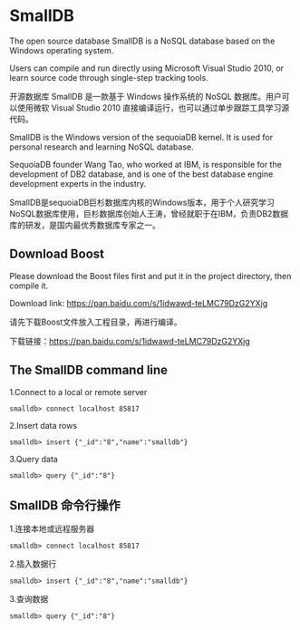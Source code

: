 # SmallDB
The open source database SmallDB is a NoSQL database based on the Windows operating system. 

Users can compile and run directly using Microsoft Visual Studio 2010, or learn source code through single-step tracking tools.

开源数据库 SmallDB 是一款基于 Windows 操作系统的 NoSQL 数据库。用户可以使用微软 Visual Studio 2010 直接编译运行，也可以通过单步跟踪工具学习源代码。

SmallDB is the Windows version of the sequoiaDB kernel. It is used for personal research and learning NoSQL database. 

SequoiaDB founder Wang Tao, who worked at IBM, is responsible for the development of DB2 database, and is one of the best database engine development experts in the industry.

SmallDB是sequoiaDB巨杉数据库内核的Windows版本，用于个人研究学习NoSQL数据库使用，巨杉数据库创始人王涛，曾经就职于在IBM，负责DB2数据库的研发，是国内最优秀数据库专家之一。

## Download Boost

Please download the Boost files first and put it in the project directory, then compile it.

Download link: https://pan.baidu.com/s/1idwawd-teLMC79DzG2YXjg

请先下载Boost文件放入工程目录，再进行编译。

下载链接：https://pan.baidu.com/s/1idwawd-teLMC79DzG2YXjg

## The SmallDB command line
1.Connect to a local or remote server

```
smalldb> connect localhost 85817
```

2.Insert data rows

```
smalldb> insert {"_id":"8","name":"smalldb"}
```

3.Query data

```
smalldb> query {"_id":"8"}
```

## SmallDB 命令行操作
1.连接本地或远程服务器

```
smalldb> connect localhost 85817
```

2.插入数据行

```
smalldb> insert {"_id":"8","name":"smalldb"}
```


3.查询数据

```
smalldb> query {"_id":"8"}
```




